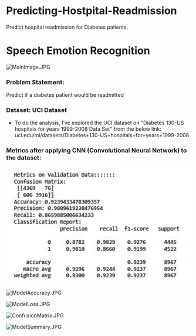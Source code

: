 # Predicting-Hostpital-Readmission
Predict hospital readmission for Diabetes patients. 

# Speech Emotion Recognition

![MainImage.JPG](/Images/MainImage.JPG)


### Problem Statement: 
Predict if a diabetes patient would be readmitted 


### Dataset: UCI Dataset
* To do the analysis, I’ve explored the UCI dataset on "Diabetes 130-US hospitals for years 1999-2008 Data Set" from the below link:
uci.edu/ml/datasets/Diabetes+130-US+hospitals+for+years+1999-2008 

### Metrics after applying CNN (Convolutional Neural Network) to the dataset:

![ClassificationReport.JPG](/Images/ClassificationReport.JPG) 

![ModelAccuracy.JPG](/Images/ModelAccuracy.JPG)

![ModelLoss.JPG](/Images/ModelLoss.JPG)

![ConfusionMatrix.JPG](/Images/ConfusionMatrix.JPG)

![ModelSummary.JPG](/Images/ModelSummary.JPG)
